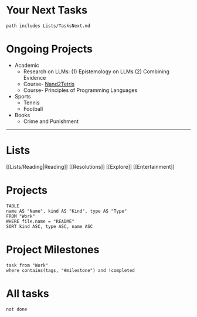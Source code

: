 # Your Next Tasks
```tasks
path includes Lists/TasksNext.md
```

# Ongoing Projects
- Academic
	- Research on LLMs: (1) Epistemology on LLMs (2) Combining Evidence
	- Course- [Nand2Tetris](https://www.coursera.org/learn/build-a-computer/home/module/1)
	- Course- Principles of Programming Languages
- Sports
	- Tennis
	- Football
- Books
	- Crime and Punishment



---
# Lists
[[Lists/Reading|Reading]]
[[Resolutions]]
[[Explore]]
[[Entertainment]]
# Projects

```dataview
TABLE
name AS "Name", kind AS "Kind", type AS "Type"
FROM "Work"
WHERE file.name = "README"
SORT kind ASC, type ASC, name ASC
```

# Project Milestones
```dataview
task from "Work"
where contains(tags, "#milestone") and !completed
```
# All tasks
```tasks
not done
```
